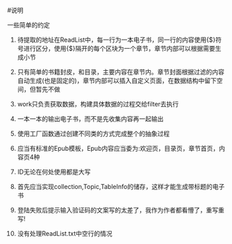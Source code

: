 #说明

一些简单的约定

1.  待提取的地址在ReadList中，每一行为一本电子书，同一行的内容使用{$}符号进行区分，使用{$}隔开的每个区块为一个章节，章节内部可以根据需要生成小节

2.  只有简单的书籍封皮，和目录，主要内容在章节内。章节封面根据过滤的内容自动生成(也是固定的)，章节内部可以插入自定义页面，在数据结构中留下空间，但暂先不做

3.  work只负责获取数据，构建具体数据的过程交给filter去执行

4.  一本一本的输出电子书，而不是先收集内容再一起输出

5.  使用工厂函数通过创建不同类的方式完成整个的抽象过程

6.  应当有标准的Epub模板，Epub内容应当委为:欢迎页，目录页，章节首页，内容页4种

7.  ID无论在何处使用都是大写

8.  首先应当实现collection,Topic,TableInfo的储存，这样才能生成带标题的电子书
 
9.  登陆失败后提示输入验证码的文案写的太差了，我作为作者都看懵了，重写重写!

10. 没有处理ReadList.txt中空行的情况
